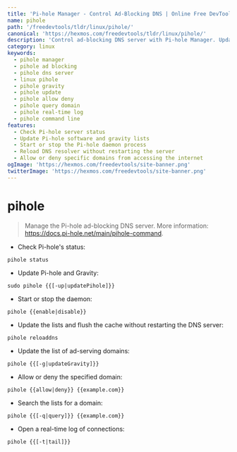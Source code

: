 ```yaml
---
title: 'Pi-hole Manager - Control Ad-Blocking DNS | Online Free DevTools by Hexmos'
name: pihole
path: '/freedevtools/tldr/linux/pihole/'
canonical: 'https://hexmos.com/freedevtools/tldr/linux/pihole/'
description: 'Control ad-blocking DNS server with Pi-hole Manager. Update lists, flush cache, and manage domains. Free online tool, no registration required.'
category: linux
keywords:
  - pihole manager
  - pihole ad blocking
  - pihole dns server
  - linux pihole
  - pihole gravity
  - pihole update
  - pihole allow deny
  - pihole query domain
  - pihole real-time log
  - pihole command line
features:
  - Check Pi-hole server status
  - Update Pi-hole software and gravity lists
  - Start or stop the Pi-hole daemon process
  - Reload DNS resolver without restarting the server
  - Allow or deny specific domains from accessing the internet
ogImage: 'https://hexmos.com/freedevtools/site-banner.png'
twitterImage: 'https://hexmos.com/freedevtools/site-banner.png'
---
```


# pihole

> Manage the Pi-hole ad-blocking DNS server.
> More information: <https://docs.pi-hole.net/main/pihole-command>.

- Check Pi-hole's status:

`pihole status`

- Update Pi-hole and Gravity:

`sudo pihole {{[-up|updatePihole]}}`

- Start or stop the daemon:

`pihole {{enable|disable}}`

- Update the lists and flush the cache without restarting the DNS server:

`pihole reloaddns`

- Update the list of ad-serving domains:

`pihole {{[-g|updateGravity]}}`

- Allow or deny the specified domain:

`pihole {{allow|deny}} {{example.com}}`

- Search the lists for a domain:

`pihole {{[-q|query]}} {{example.com}}`

- Open a real-time log of connections:

`pihole {{[-t|tail]}}`

